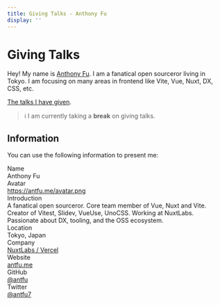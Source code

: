 ```yaml
---
title: Giving Talks - Anthony Fu
display: ''
---
```


# Giving Talks

Hey! My name is [Anthony Fu](/). I am a fanatical open sourceror living in Tokyo. I am focusing on many areas in frontend like Vite, Vue, Nuxt, DX, CSS, etc.

[The talks I have given](/talks).

<!--
If you are organizing a frontend related conference or meetup, I'd be happy to give a talk!

- I am currently only doing **in-person** talks.
- I would expect my travel and accommodation to be covered.
- For conferences outside of Schengen area, China, Singapore and Japan, I would need some assistance on the business visa application.

You can reach me out at [talks@antfu.me](mailto:talks@antfu.me). Looking forward to it!
-->

> ℹ️ I am currently taking a **break** on giving talks.

## Information

You can use the following information to present me:

<div grid="~ cols-[max-content_1fr] gap-1">
  <div text-right pr2 op50 font-bold>Name</div>
  <TextCopy>Anthony Fu</TextCopy>

  <div text-right pr2 op50 font-bold>Avatar</div>
  <div><a href="https://antfu.me/avatar.png" target="_blank">https://antfu.me/avatar.png</a></div>

  <div text-right pr2 op50 font-bold>Introduction</div>
  <TextCopy>A fanatical open sourceror. Core team member of Vue, Nuxt and Vite. Creator of Vitest, Slidev, VueUse, UnoCSS. Working at NuxtLabs. Passionate about DX, tooling, and the OSS ecosystem.</TextCopy>

  <div text-right pr2 op50 font-bold>Location</div>
  <TextCopy>Tokyo, Japan</TextCopy>

  <div text-right pr2 op50 font-bold>Company</div>
  <TextCopy><a href="https://vercel.com/" target="_blank">NuxtLabs / Vercel</a></TextCopy>

  <div text-right pr2 op50 font-bold>Website</div>
  <TextCopy><a href="https://antfu.me" target="_blank">antfu.me</a></TextCopy>

  <div text-right pr2 op50 font-bold>GitHub</div>
  <TextCopy><a href="https://github.com/antfu" target="_blank">@antfu</a></TextCopy>

  <div text-right pr2 op50 font-bold>Twitter</div>
  <TextCopy><a href="https://twitter.com/antfu7" target="_blank">@antfu7</a></TextCopy>
</div>
